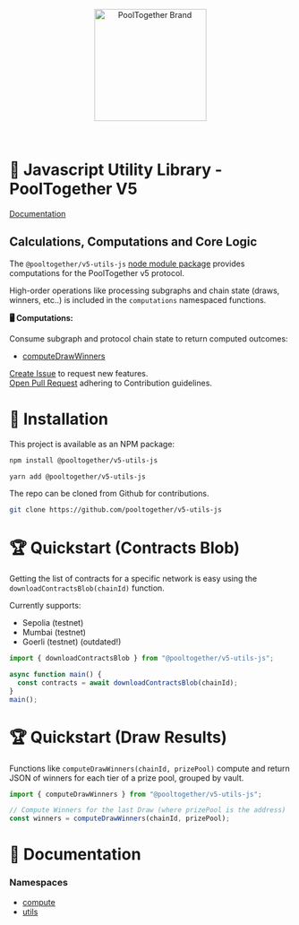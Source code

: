 <p align="center">
  <a href="https://github.com/pooltogether/pooltogether--brand-assets">
    <img src="https://github.com/pooltogether/pooltogether--brand-assets/blob/977e03604c49c63314450b5d432fe57d34747c66/logo/pooltogether-logo--purple-gradient.png?raw=true" alt="PoolTogether Brand" style="max-width:100%;" width="200">
  </a>
</p>

<br />

# 🧰 Javascript Utility Library - PoolTogether V5

[Documentation](https://docs.pooltogether.com/)

## Calculations, Computations and Core Logic

The `@pooltogether/v5-utils-js` [node module package](https://www.npmjs.com/package/@pooltogether/v5-utils-js) provides computations for the PoolTogether v5 protocol.

High-order operations like processing subgraphs and chain state (draws, winners, etc..) is included in the `computations` namespaced functions.

**🖥️ Computations:**

Consume subgraph and protocol chain state to return computed outcomes:

- [computeDrawWinners](docs/md/modules.md#computedrawwinners)

[Create Issue](https://github.com/pooltogether/v5-utils-js/issues) to request new features.<br/>[Open Pull Request](#) adhering to Contribution guidelines.

# 💾 Installation

This project is available as an NPM package:

```sh
npm install @pooltogether/v5-utils-js
```

```sh
yarn add @pooltogether/v5-utils-js
```

The repo can be cloned from Github for contributions.

```sh
git clone https://github.com/pooltogether/v5-utils-js
```

# 🏆 Quickstart (Contracts Blob)

Getting the list of contracts for a specific network is easy using the `downloadContractsBlob(chainId)` function.

Currently supports:

- Sepolia (testnet)
- Mumbai (testnet)
- Goerli (testnet) (outdated!)

```ts
import { downloadContractsBlob } from "@pooltogether/v5-utils-js";

async function main() {
  const contracts = await downloadContractsBlob(chainId);
}
main();
```

# 🏆 Quickstart (Draw Results)

Functions like `computeDrawWinners(chainId, prizePool)` compute and return JSON of winners for each tier of a prize pool, grouped by vault.

```ts
import { computeDrawWinners } from "@pooltogether/v5-utils-js";

// Compute Winners for the last Draw (where prizePool is the address)
const winners = computeDrawWinners(chainId, prizePool);
```

# 📖 Documentation

### Namespaces

- [compute](docs/md/modules/compute.md)
- [utils](docs/md/modules/utils.md)
